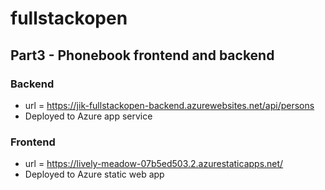# fullstackopen
## Part3 - Phonebook frontend and backend
### Backend
* url = https://jik-fullstackopen-backend.azurewebsites.net/api/persons
* Deployed to Azure app service

### Frontend 
* url = https://lively-meadow-07b5ed503.2.azurestaticapps.net/
* Deployed to Azure static web app